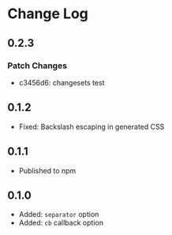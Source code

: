 # Change Log

## 0.2.3

### Patch Changes

-   c3456d6: changesets test

## 0.1.2

-   Fixed: Backslash escaping in generated CSS

## 0.1.1

-   Published to npm

## 0.1.0

-   Added: `separator` option
-   Added: `cb` callback option
